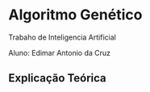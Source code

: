 # Algoritmo Genético
 
 
 Trabaho de Inteligencia Artificial

 Aluno: Edimar Antonio da Cruz

 ## Explicação Teórica


